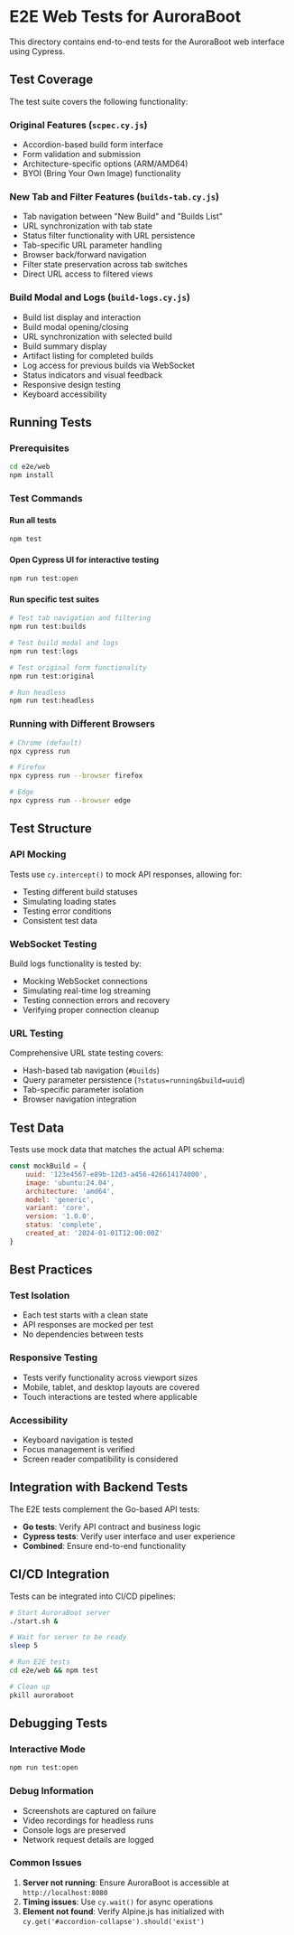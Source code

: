 # E2E Web Tests for AuroraBoot

This directory contains end-to-end tests for the AuroraBoot web interface using Cypress.

## Test Coverage

The test suite covers the following functionality:

### Original Features (`scpec.cy.js`)
- Accordion-based build form interface
- Form validation and submission
- Architecture-specific options (ARM/AMD64)
- BYOI (Bring Your Own Image) functionality

### New Tab and Filter Features (`builds-tab.cy.js`)
- Tab navigation between "New Build" and "Builds List"
- URL synchronization with tab state
- Status filter functionality with URL persistence
- Tab-specific URL parameter handling
- Browser back/forward navigation
- Filter state preservation across tab switches
- Direct URL access to filtered views

### Build Modal and Logs (`build-logs.cy.js`)
- Build list display and interaction
- Build modal opening/closing
- URL synchronization with selected build
- Build summary display
- Artifact listing for completed builds
- Log access for previous builds via WebSocket
- Status indicators and visual feedback
- Responsive design testing
- Keyboard accessibility

## Running Tests

### Prerequisites
```bash
cd e2e/web
npm install
```

### Test Commands

#### Run all tests
```bash
npm test
```

#### Open Cypress UI for interactive testing
```bash
npm run test:open
```

#### Run specific test suites
```bash
# Test tab navigation and filtering
npm run test:builds

# Test build modal and logs
npm run test:logs

# Test original form functionality
npm run test:original

# Run headless
npm run test:headless
```

### Running with Different Browsers
```bash
# Chrome (default)
npx cypress run

# Firefox
npx cypress run --browser firefox

# Edge
npx cypress run --browser edge
```

## Test Structure

### API Mocking
Tests use `cy.intercept()` to mock API responses, allowing for:
- Testing different build statuses
- Simulating loading states
- Testing error conditions
- Consistent test data

### WebSocket Testing
Build logs functionality is tested by:
- Mocking WebSocket connections
- Simulating real-time log streaming
- Testing connection errors and recovery
- Verifying proper connection cleanup

### URL Testing
Comprehensive URL state testing covers:
- Hash-based tab navigation (`#builds`)
- Query parameter persistence (`?status=running&build=uuid`)
- Tab-specific parameter isolation
- Browser navigation integration

## Test Data

Tests use mock data that matches the actual API schema:
```javascript
const mockBuild = {
    uuid: '123e4567-e89b-12d3-a456-426614174000',
    image: 'ubuntu:24.04',
    architecture: 'amd64',
    model: 'generic',
    variant: 'core',
    version: '1.0.0',
    status: 'complete',
    created_at: '2024-01-01T12:00:00Z'
}
```

## Best Practices

### Test Isolation
- Each test starts with a clean state
- API responses are mocked per test
- No dependencies between tests

### Responsive Testing
- Tests verify functionality across viewport sizes
- Mobile, tablet, and desktop layouts are covered
- Touch interactions are tested where applicable

### Accessibility
- Keyboard navigation is tested
- Focus management is verified
- Screen reader compatibility is considered

## Integration with Backend Tests

The E2E tests complement the Go-based API tests:
- **Go tests**: Verify API contract and business logic
- **Cypress tests**: Verify user interface and user experience
- **Combined**: Ensure end-to-end functionality

## CI/CD Integration

Tests can be integrated into CI/CD pipelines:
```bash
# Start AuroraBoot server
./start.sh &

# Wait for server to be ready
sleep 5

# Run E2E tests
cd e2e/web && npm test

# Clean up
pkill auroraboot
```

## Debugging Tests

### Interactive Mode
```bash
npm run test:open
```

### Debug Information
- Screenshots are captured on failure
- Video recordings for headless runs
- Console logs are preserved
- Network request details are logged

### Common Issues
1. **Server not running**: Ensure AuroraBoot is accessible at `http://localhost:8080`
2. **Timing issues**: Use `cy.wait()` for async operations
3. **Element not found**: Verify Alpine.js has initialized with `cy.get('#accordion-collapse').should('exist')`

